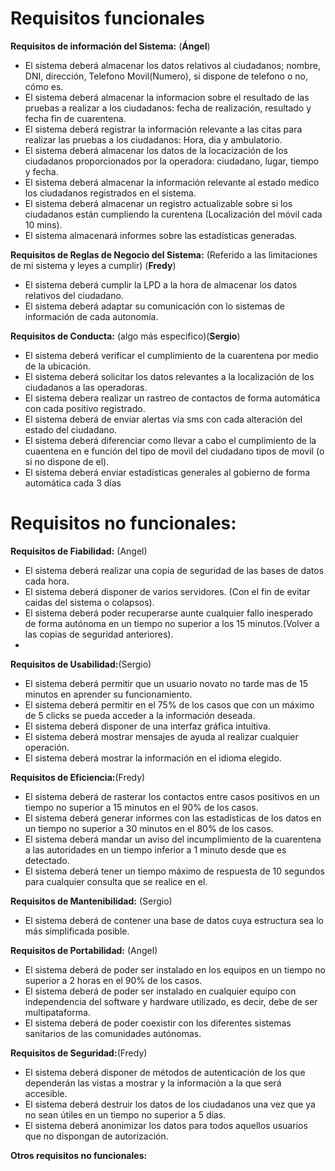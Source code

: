 # Requisitos funcionales

**Requisitos de información del Sistema:** (**Ángel**)
- El sistema deberá almacenar los datos relativos al ciudadanos; nombre, DNI, dirección, Telefono Movil(Numero), si dispone de telefono o no, cómo es.
- El sistema deberá almacenar la informacion sobre el resultado de las pruebas a realizar a los  ciudadanos: fecha de realización, resultado y fecha fin de cuarentena.
- El sistema deberá registrar la información relevante a las citas para realizar las pruebas a los ciudadanos: Hora, dia y ambulatorio.
- El sistema deberá almacenar los datos de la locacización de los ciudadanos proporcionados por la operadora: ciudadano, lugar, tiempo y fecha.
- El sistema deberá almacenar la información relevante al estado medico los ciudadanos registrados en el sistema.
- El sistema deberá almacenar un registro actualizable sobre si los ciudadanos están cumpliendo la curentena (Localización del móvil cada 10 mins).
- El sistema almacenará informes sobre las estadísticas generadas.

**Requisitos de Reglas de Negocio del Sistema:** (Referido a las limitaciones de mi sistema y leyes a cumplir) (**Fredy**)
- El sistema deberá cumplir la LPD a la hora de almacenar los datos relativos del ciudadano.
- El sistema deberá adaptar su comunicación con lo sistemas de información de cada autonomía.

**Requisitos de Conducta:** (algo más especifico)(**Sergio**)
- El sistema deberá verificar el cumplimiento de la cuarentena por medio de la ubicación.
- El sistema deberá solicitar los datos relevantes a la localización de los ciudadanos a las operadoras.
- El sistema debera realizar un rastreo de contactos de forma automática con cada positivo registrado.
- El sistema deberá de enviar alertas vía sms con cada alteración del estado del ciudadano.
- El sistema deberá diferenciar como llevar a cabo el cumplimiento de la cuaentena en e función del tipo de movil del ciudadano tipos de movil (o si no dispone de el).
- El sistema deberá enviar estadísticas generales al gobierno de forma automática cada 3 días

# Requisitos no funcionales:

**Requisitos de Fiabilidad:** (Angel)
- El sistema deberá realizar una copia de seguridad de las bases de datos cada hora.
- El sistema deberá disponer de varios servidores. (Con el fin de evitar caidas del sistema o colapsos).
- El sistema deberá poder recuperarse aunte cualquier fallo inesperado de forma autónoma en un tiempo no superior a los 15 minutos.(Volver a las copias de seguridad anteriores).
- 

**Requisitos de Usabilidad:**(Sergio)
- El sistema deberá permitir que un usuario novato no tarde mas de 15 minutos en aprender su funcionamiento.
- El sistema deberá permitir en el 75% de los casos que con un máximo de 5 clicks se pueda acceder a la información deseada.
- El sistema deberá disponer de una interfaz gráfica intuitiva.
- El sistema deberá mostrar mensajes de ayuda al realizar cualquier operación.
- El sistema deberá mostrar la información en el idioma elegido.

**Requisitos de Eficiencia:**(Fredy)
- El sistema deberá de rasterar los contactos entre casos positivos en un tiempo no superior a 15 minutos en el 90% de los casos.
- El sistema deberá generar informes con las estadísticas de los datos en un tiempo no superior a 30 minutos en el 80% de los casos.
- El sistema deberá mandar un aviso del incumplimiento de la cuarentena a las autoridades en un tiempo inferior a 1 minuto desde que es detectado.
- El sistema deberá tener un tiempo máximo de respuesta de 10 segundos para cualquier consulta que se realice en el.

**Requisitos de Mantenibilidad:** (Sergio)
- El sistema deberá de contener una base de datos cuya estructura sea lo más simplificada posible.

**Requisitos de Portabilidad:** (Angel)
- El sistema deberá de poder ser instalado en los equipos en un tiempo no superior a 2 horas en el 90% de los casos.
- El sistema deberá de poder ser instalado en cualquier equipo con independencia del software y hardware utilizado, es decir, debe de ser multipataforma.
- El sistema deberá de poder coexistir con los diferentes sistemas sanitarios de las comunidades autónomas.

**Requisitos de Seguridad:**(Fredy)
- El sistema deberá disponer de métodos de autenticación de los que dependerán las vistas a mostrar y la información a la que será accesible.
- El sistema deberá destruir los datos de los ciudadanos una vez que ya no sean útiles en un tiempo no superior a 5 días.
- El sistema deberá anonimizar los datos para todos aquellos usuarios que no dispongan de autorización.

**Otros requisitos no funcionales:**
